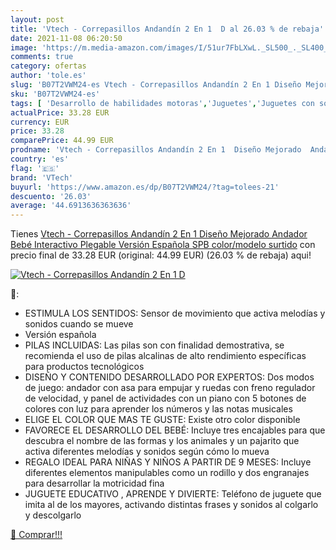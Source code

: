 ```yaml
---
layout: post
title: 'Vtech - Correpasillos Andandín 2 En 1  D al 26.03 % de rebaja'
date: 2021-11-08 06:20:50
image: 'https://m.media-amazon.com/images/I/51ur7FbLXwL._SL500_._SL400_.jpg'
comments: true
category: ofertas
author: 'tole.es'
slug: 'B07T2VWM24-es Vtech - Correpasillos Andandín 2 En 1 Diseño Mejorado...'
sku: 'B07T2VWM24-es'
tags: [ 'Desarrollo de habilidades motoras','Juguetes','Juguetes con sonido','Juguetes para Bebés y primera infancia','Juguetes y juegos','bebé','vtech', ]
actualPrice: 33.28 EUR
currency: EUR
price: 33.28
comparePrice: 44.99 EUR
prodname: 'Vtech - Correpasillos Andandín 2 En 1  Diseño Mejorado  Andador Bebé Interactivo Plegable Versión Española SPB   color/modelo surtido'
country: 'es'
flag: '🇪🇸'
brand: 'VTech'
buyurl: 'https://www.amazon.es/dp/B07T2VWM24/?tag=tolees-21'
descuento: '26.03'
average: '44.6913636363636'
---
```


Tienes [Vtech - Correpasillos Andandín 2 En 1  Diseño Mejorado  Andador Bebé Interactivo Plegable Versión Española SPB   color/modelo surtido](https://www.amazon.es/dp/B07T2VWM24/?tag=tolees-21) con precio final de  33.28 EUR (original: 44.99 EUR) (26.03 %  de rebaja) aqui!

[![Vtech - Correpasillos Andandín 2 En 1  D](https://m.media-amazon.com/images/I/51ur7FbLXwL._SL500_._SL400_.jpg)](https://www.amazon.es/dp/B07T2VWM24/?tag=tolees-21)

🔎:

- ESTIMULA LOS SENTIDOS: Sensor de movimiento que activa melodías y sonidos cuando se mueve
- Versión española
- PILAS INCLUIDAS: Las pilas son con finalidad demostrativa, se recomienda el uso de pilas alcalinas de alto rendimiento específicas para productos tecnológicos
- DISEÑO Y CONTENIDO DESARROLLADO POR EXPERTOS: Dos modos de juego: andador con asa para empujar y ruedas con freno regulador de velocidad, y panel de actividades con un piano con 5 botones de colores con luz para aprender los números y las notas musicales
- ELIGE EL COLOR QUE MAS TE GUSTE: Existe otro color disponible
- FAVORECE EL DESARROLLO DEL BEBÉ: Incluye tres encajables para que descubra el nombre de las formas y los animales y un pajarito que activa diferentes melodías y sonidos según cómo lo mueva
- REGALO IDEAL PARA NIÑAS Y NIÑOS A PARTIR DE 9 MESES: Incluye diferentes elementos manipulables como un rodillo y dos engranajes para desarrollar la motricidad fina
- JUGUETE EDUCATIVO , APRENDE Y DIVIERTE: Teléfono de juguete que imita al de los mayores, activando distintas frases y sonidos al colgarlo y descolgarlo

[🛒 Comprar!!!](https://www.amazon.es/dp/B07T2VWM24/?tag=tolees-21)
